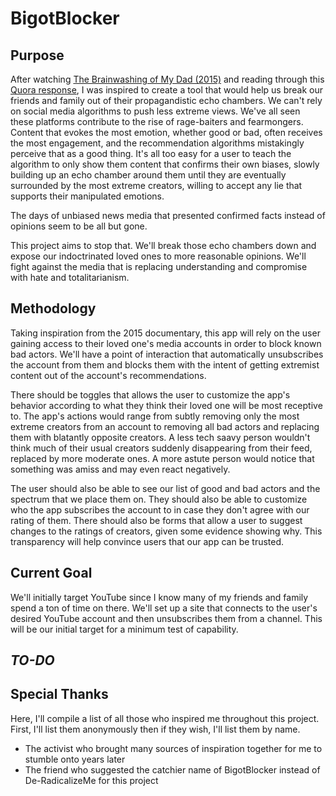 # BigotBlocker

## Purpose

After watching [The Brainwashing of My Dad (2015)](https://www.thebrainwashingofmydad.com) and reading through this [Quora response](https://qr.ae/pYiDGM), I was inspired to create a tool that would help us break our friends and family out of their propagandistic echo chambers.  We can't rely on social media algorithms to push less extreme views.  We've all seen these platforms contribute to the rise of rage-baiters and fearmongers.  Content that evokes the most emotion, whether good or bad, often receives the most engagement, and the recommendation algorithms mistakingly perceive that as a good thing.  It's all too easy for a user to teach the algorithm to only show them content that confirms their own biases, slowly building up an echo chamber around them until they are eventually surrounded by the most extreme creators, willing to accept any lie that supports their manipulated emotions.

The days of unbiased news media that presented confirmed facts instead of opinions seem to be all but gone.

This project aims to stop that.  We'll break those echo chambers down and expose our indoctrinated loved ones to more reasonable opinions.  We'll fight against the media that is replacing understanding and compromise with hate and totalitarianism.

## Methodology

Taking inspiration from the 2015 documentary, this app will rely on the user gaining access to their loved one's media accounts in order to block known bad actors.  We'll have a point of interaction that automatically unsubscribes the account from them and blocks them with the intent of getting extremist content out of the account's recommendations.

There should be toggles that allows the user to customize the app's behavior according to what they think their loved one will be most receptive to.  The app's actions would range from subtly removing only the most extreme creators from an account to removing all bad actors and replacing them with blatantly opposite creators.  A less tech saavy person wouldn't think much of their usual creators suddenly disappearing from their feed, replaced by more moderate ones.  A more astute person would notice that something was amiss and may even react negatively.

The user should also be able to see our list of good and bad actors and the spectrum that we place them on.  They should also be able to customize who the app subscribes the account to in case they don't agree with our rating of them.  There should also be forms that allow a user to suggest changes to the ratings of creators, given some evidence showing why.  This transparency will help convince users that our app can be trusted.

## Current Goal

We'll initially target YouTube since I know many of my friends and family spend a ton of time on there.  We'll set up a site that connects to the user's desired YouTube account and then unsubscribes them from a channel.  This will be our initial target for a minimum test of capability.

*TO-DO*
- 

## Special Thanks

Here, I'll compile a list of all those who inspired me throughout this project.  First, I'll list them anonymously then if they wish, I'll list them by name.

- The activist who brought many sources of inspiration together for me to stumble onto years later
- The friend who suggested the catchier name of BigotBlocker instead of De-RadicalizeMe for this project